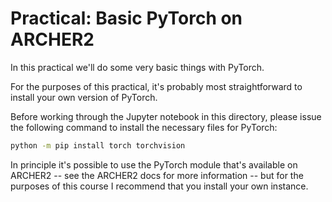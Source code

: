 # Practical: Basic PyTorch on ARCHER2

In this practical we'll do some very basic things with PyTorch.

For the purposes of this practical, it's probably most straightforward to install your own version of PyTorch.

Before working through the Jupyter notebook in this directory, please issue the following command to install the necessary files for PyTorch:

```bash
python -m pip install torch torchvision
```
In principle it's possible to use the PyTorch module that's available on ARCHER2 -- see the ARCHER2 docs for more information -- but for the purposes of this course I recommend that you install your own instance.
